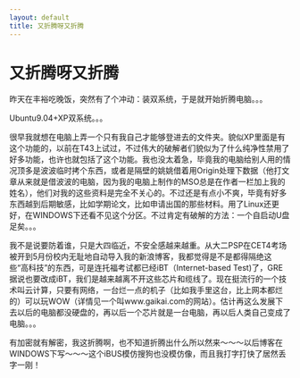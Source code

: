 ```yaml
---
layout: default
title: 又折腾呀又折腾
---
```

# 又折腾呀又折腾
昨天在丰裕吃晚饭，突然有了个冲动：装双系统，于是就开始折腾电脑。。。

Ubuntu9.04+XP双系统。。。

很早我就想在电脑上弄一个只有我自己才能够登进去的文件夹。貌似XP里面是有这个功能的，以前在T43上试过，不过伟大的破解者们貌似为了什么纯净性禁用了好多功能，也许也就包括了这个功能。我也没太着急，毕竟我的电脑给别人用的情况顶多是波波临时拷个东西，或者是隔壁的姚姚借着用Origin处理下数据（他打文章从来就是借波波的电脑，因为我的电脑上制作的MSO总是在作者一栏加上我的姓名），他们对我的这些资料是完全不关心的。不过还是有点小不爽，毕竟有好多东西越到后期敏感，比如学期论文，比如申请出国的那些材料。用了Linux还更好，在WINDOWS下还看不见这个分区。不过肯定有破解的方法：一个自启动U盘足矣。。。

我不是说要防着谁，只是大四临近，不安全感越来越重。从大二PSP在CET4考场被开到5月份校内无耻地自动导入我的新浪博客，我都觉得是不是都得隔绝这些“高科技”的东西，可是连托福考试都已经iBT（Internet-based Test)了，GRE据说也要改成iBT，我们是越来越离不开这些芯片和缆线了。现在挺流行的一个技术叫云计算，只要有网络，一台烂一点的机子（比如我手里这台，比上网本都烂的）可以玩WOW（详情见一个叫www.gaikai.com的网站）。估计再这么发展下去以后的电脑都没硬盘的，再以后一个芯片就是一台电脑，再以后人类自己变成了电脑。。。

有加密就有解密，我这折腾啊，也不知道折腾出什么所以然来～～～以后博客在WINDOWS下写～～～这个iBUS模仿搜狗也没模仿像，而且我打字打快了居然丢字一刚！
